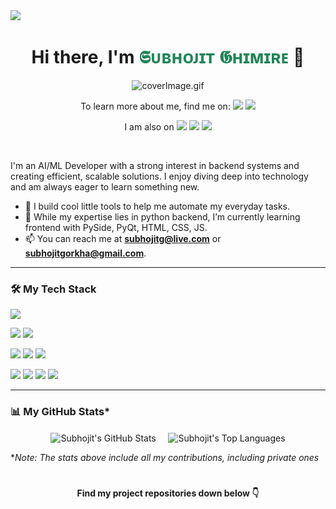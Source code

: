 <img src="https://komarev.com/ghpvc/?username=GrimScythe2001&color=208558"/>
<h1 align="center">Hi there, I'm <a href="https://subhojitghimire.github.io/" style="color: #208558; text-decoration: none;"><strong>𝕾ᴜʙʜᴏᴊɪᴛ 𝕲ʜɪᴍɪʀᴇ</strong></a> 👋</h1>

<p align = "center">
<img src="https://user-images.githubusercontent.com/55135657/147878569-524b4c86-b5d0-4b4c-b01c-edd4e5e9c77a.gif" alt="coverImage.gif">
</p>

<p align="center">
  To learn more about me, find me on:
  <a href="https://www.linkedin.com/in/subhojitghimire/"><img src="https://custom-icon-badges.demolab.com/badge/LinkedIn-0A66C2?logo=linkedin-white&logoColor=fff"/></a> 
  <a href="https://subhojitghimire.github.io/"><img src="https://img.shields.io/badge/LinkTree-1de9b6?logo=linktree&logoColor=white"/></a>
</p>
<p align="center">
  I am also on
  <a href="https://www.facebook.com/SubhojitGhimire"><img src="https://img.shields.io/badge/Facebook-%231877F2.svg?logo=Facebook&logoColor=white"/></a> 
  <a href="https://www.instagram.com/subhojitghimire/"><img src="https://img.shields.io/badge/Instagram-%23E4405F.svg?logo=Instagram&logoColor=white"/></a> 
  <a href="https://bsky.app/profile/subhojitghimire.bsky.social"><img src="https://img.shields.io/badge/Bluesky-0285FF?logo=bluesky&logoColor=fff"/></a>
</p>
<br>

I'm an AI/ML Developer with a strong interest in backend systems and creating efficient, scalable solutions. I enjoy diving deep into technology and am always eager to learn something new.

- 🔭 I build cool little tools to help me automate my everyday tasks.
- 🌱 While my expertise lies in python backend, I’m currently learning frontend with PySide, PyQt, HTML, CSS, JS.
- 📫 You can reach me at **subhojitg@live.com** or **subhojitgorkha@gmail.com**.

---

### 🛠️ My Tech Stack
<p>
    <a href="#"><img src="https://img.shields.io/badge/Python-3776AB?style=for-the-badge&logo=python&logoColor=white" /></a>
</p>
<p>
    <a href="#"><img src="https://img.shields.io/badge/C-black?style=for-the-badge&logo=C&logoColor=fff&logoSize=auto&labelColor=009688&color=009688" /></a>
    <a href="#"><img src="https://img.shields.io/badge/C++-00599C?style=for-the-badge&logo=c%2B%2B&logoColor=white" /></a>
</p>
<p>
    <a href="#"><img src="https://img.shields.io/badge/HTML-black?style=for-the-badge&logo=HTML5&logoColor=fff&logoSize=auto&labelColor=339933&color=092E20" /></a>
    <a href="#"><img src="https://img.shields.io/badge/CSS-black?style=for-the-badge&logo=CSS&logoColor=fff&logoSize=auto&labelColor=8c2b76&color=8c2b76" /></a>
    <a href="#"><img src="https://img.shields.io/badge/JavaScript-F7DF1E?style=for-the-badge&logo=javascript&logoColor=black" /></a>
</p>
<p>
    <a href="#"><img src="https://img.shields.io/badge/GIT-E44C30?style=for-the-badge&logo=git&logoColor=white" /></a>
    <a href="#"><img src="https://img.shields.io/badge/GitHub-181717?style=for-the-badge&logo=github&logoColor=white" /></a>
    <a href="#"><img src="https://img.shields.io/badge/Docker-2496ED?style=for-the-badge&logo=docker&logoColor=white" /></a>
    <a href="#"><img src="https://img.shields.io/badge/Ubuntu-black?style=for-the-badge&logo=Ubuntu&logoColor=fff&logoSize=auto&labelColor=E95420&color=E95420" /></a>
</p>

---

### 📊 My GitHub Stats*
<p align="center">
  <img align="center" src="https://github-readme-stats.vercel.app/api?username=subhojitghimire&show_icons=true&theme=dark&hide_border=true&include_all_commits=true&count_private=true" alt="Subhojit's GitHub Stats" />
  &nbsp;&nbsp;&nbsp;
  <img align="center" src="https://github-readme-stats.vercel.app/api/top-langs/?username=subhojitghimire&layout=compact&theme=dark&hide_border=true&include_all_commits=true&count_private=true" alt="Subhojit's Top Languages" />
</p>

**Note: The stats above include all my contributions, including private ones*
<h1></h1>
<p align="center" font-size=26><strong>Find my project repositories down below 👇</strong></p>

